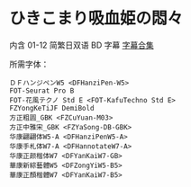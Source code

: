 # ひきこまり吸血姫の悶々

内含 01-12 简繁日双语 BD 字幕
[字幕合集](https://github.com/Nekomoekissaten-SUB/Nekomoekissaten-Storage/releases/download/subtitle_pkg/Hikikomari_BD_JPCH.7z)

所需字体：
```
ＤＦハンジペンW5 <DFHanziPen-W5>
FOT-Seurat Pro B
FOT-花風テクノ Std E <FOT-KafuTechno Std E>
FZYongKeTiJF DemiBold
方正粗圆_GBK <FZCuYuan-M03>
方正中雅宋_GBK <FZYaSong-DB-GBK>
华康翩翩体W5-A <DFHanziPenW5-A>
华康手札体W7-A <DFHannotateW7-A>
华康正颜楷体W7 <DFYanKaiW7-GB>
華康新綜藝體W5 <DFZongYiW5-B5>
華康正顏楷體W7 <DFYanKaiW7-B5>
```
